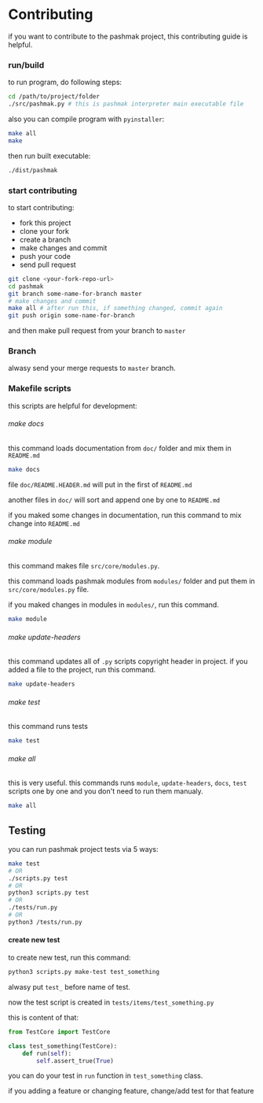 # Contributing
if you want to contribute to the pashmak project, this contributing guide is helpful.

### run/build
to run program, do following steps:

```bash
cd /path/to/project/folder
./src/pashmak.py # this is pashmak interpreter main executable file
```

also you can compile program with `pyinstaller`:

```bash
make all
make
```

then run built executable:

```bash
./dist/pashmak
```

### start contributing
to start contributing:
- fork this project
- clone your fork
- create a branch
- make changes and commit
- push your code
- send pull request

```bash
git clone <your-fork-repo-url>
cd pashmak
git branch some-name-for-branch master
# make changes and commit
make all # after run this, if something changed, commit again
git push origin some-name-for-branch
```

and then make pull request from your branch to `master`

### Branch
alwasy send your merge requests to `master` branch.

### Makefile scripts
this scripts are helpful for development:

###### make docs
this command loads documentation from `doc/` folder and mix them in `README.md`

```bash
make docs
```

file `doc/README.HEADER.md` will put in the first of `README.md`

another files in `doc/` will sort and append one by one to `README.md`

if you maked some changes in documentation, run this command to mix change into `README.md`

###### make module
this command makes file `src/core/modules.py`.

this command loads pashmak modules from `modules/` folder and put them in `src/core/modules.py` file.

if you maked changes in modules in `modules/`, run this command.

```bash
make module
```

###### make update-headers
this command updates all of `.py` scripts copyright header in project. if you added a file to the project, run this command.

```bash
make update-headers
```

###### make test
this command runs tests

```bash
make test
```

###### make all
this is very useful. this commands runs `module`, `update-headers`, `docs`, `test` scripts one by one and you don't need to run them manualy.

```bash
make all
```

## Testing
you can run pashmak project tests via 5 ways:

```bash
make test
# OR
./scripts.py test
# OR
python3 scripts.py test
# OR
./tests/run.py
# OR
python3 /tests/run.py
```

#### create new test
to create new test, run this command:

```bash
python3 scripts.py make-test test_something
```

alwasy put `test_` before name of test.

now the test script is created in `tests/items/test_something.py`

this is content of that:

```python
from TestCore import TestCore

class test_something(TestCore):
    def run(self):
        self.assert_true(True)
```

you can do your test in `run` function in `test_something` class.

if you adding a feature or changing feature, change/add test for that feature
